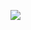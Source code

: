 ![](https://www.nta.go.jp/tmp/557526b8-c109-4afd-b680-fdefa65ccb31/images/62f71b841e520e4d9ed845b67df165b4e23424cbae17320d6da85ea314ddcc64.jpg)